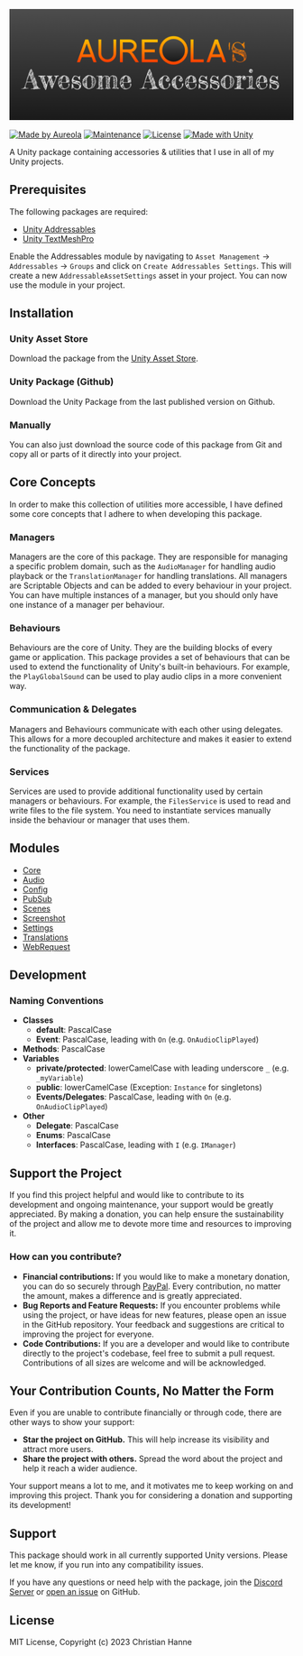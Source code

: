 ![Aureola's Awesome Accessories](/Images/awesome-accessories-1024x400.png)

[![Made by Aureola](https://img.shields.io/badge/Made%20by-Aureola-ff6a00.svg)](https://aureola.codes/en/contact) [![Maintenance](https://img.shields.io/badge/Maintained%3F-yes-brightgreen.svg)](https://github.com/aureola-codes/awesome-accessories/graphs/code-frequency) [![License](https://img.shields.io/badge/License-MIT-blue.svg)](https://en.wikipedia.org/wiki/MIT_License) [![Made with Unity](https://img.shields.io/badge/Made%20with-Unity-57b9d3.svg?style=flat&logo=unity)](https://unity3d.com)

A Unity package containing accessories &amp; utilities that I use in all of my Unity projects.

## Prerequisites

The following packages are required:

- [Unity Addressables](https://docs.unity3d.com/Manual/com.unity.addressables.html)
- [Unity TextMeshPro](https://docs.unity3d.com/Manual/com.unity.textmeshpro.html)

Enable the Addressables module by navigating to `Asset Management` -> `Addressables` -> `Groups` and click on `Create Addressables Settings`. This will create a new `AddressableAssetSettings` asset in your project. You can now use the module in your project.

## Installation

### Unity Asset Store

Download the package from the [Unity Asset Store](https://assetstore.unity.com/packages/slug/278356).

### Unity Package (Github)

Download the Unity Package from the last published version on Github.

### Manually

You can also just download the source code of this package from Git and copy all or parts of it directly into your project.

## Core Concepts

In order to make this collection of utilities more accessible, I have defined some core concepts that I adhere to when developing this package.

### Managers

Managers are the core of this package. They are responsible for managing a specific problem domain, such as the `AudioManager` for handling audio playback or the `TranslationManager` for handling translations. All managers are Scriptable Objects and can be added to every behaviour in your project. You can have multiple instances of a manager, but you should only have one instance of a manager per behaviour.

### Behaviours

Behaviours are the core of Unity. They are the building blocks of every game or application. This package provides a set of behaviours that can be used to extend the functionality of Unity's built-in behaviours. For example, the `PlayGlobalSound` can be used to play audio clips in a more convenient way.

### Communication & Delegates

Managers and Behaviours communicate with each other using delegates. This allows for a more decoupled architecture and makes it easier to extend the functionality of the package.

### Services

Services are used to provide additional functionality used by certain managers or behaviours. For example, the `FilesService` is used to read and write files to the file system. You need to instantiate services manually inside the behaviour or manager that uses them.

## Modules

- [Core](/Core/README.md)
- [Audio](/Modules/Audio/README.md)
- [Config](/Modules/Config/README.md)
- [PubSub](/Modules/PubSub/README.md)
- [Scenes](/Modules/Scenes/README.md)
- [Screenshot](/Modules/Screenshot/README.md)
- [Settings](/Modules/Settings/README.md)
- [Translations](/Modules/Translations/README.md)
- [WebRequest](/Modules/WebRequest/README.md)

## Development

### Naming Conventions

- **Classes**
  - **default**: PascalCase
  - **Event**: PascalCase, leading with `On` (e.g. `OnAudioClipPlayed`)
- **Methods**: PascalCase
- **Variables**
  - **private/protected**: lowerCamelCase with leading underscore `_` (e.g. `_myVariable`)
  - **public**: lowerCamelCase (Exception: `Instance` for singletons)
  - **Events/Delegates**: PascalCase, leading with `On` (e.g. `OnAudioClipPlayed`)
- **Other**
  - **Delegate**: PascalCase
  - **Enums**: PascalCase
  - **Interfaces**: PascalCase, leading with `I` (e.g. `IManager`)

## Support the Project

If you find this project helpful and would like to contribute to its development and ongoing maintenance, your support would be greatly appreciated. By making a donation, you can help ensure the sustainability of the project and allow me to devote more time and resources to improving it.

### How can you contribute?

- **Financial contributions:** If you would like to make a monetary donation, you can do so securely through [PayPal](https://www.paypal.com/donate/?hosted_button_id=EH6AY3SNVNP86). Every contribution, no matter the amount, makes a difference and is greatly appreciated.
- **Bug Reports and Feature Requests:** If you encounter problems while using the project, or have ideas for new features, please open an issue in the GitHub repository. Your feedback and suggestions are critical to improving the project for everyone.
- **Code Contributions:** If you are a developer and would like to contribute directly to the project's codebase, feel free to submit a pull request. Contributions of all sizes are welcome and will be acknowledged.

## Your Contribution Counts, No Matter the Form

Even if you are unable to contribute financially or through code, there are other ways to show your support:

- **Star the project on GitHub.** This will help increase its visibility and attract more users.
- **Share the project with others.** Spread the word about the project and help it reach a wider audience.

Your support means a lot to me, and it motivates me to keep working on and improving this project. Thank you for considering a donation and supporting its development!

## Support

This package should work in all currently supported Unity versions. Please let me know, if you run into any compatibility issues.

If you have any questions or need help with the package, join the [Discord Server](https://discord.gg/Wyxsr9mh76) or [open an issue](https://github.com/aureola-codes/awesome-accessories/issues) on GitHub.

## License

MIT License, Copyright (c) 2023 Christian Hanne
